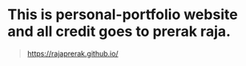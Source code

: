 # This is personal-portfolio website and all credit goes to prerak raja.
> https://rajaprerak.github.io/
